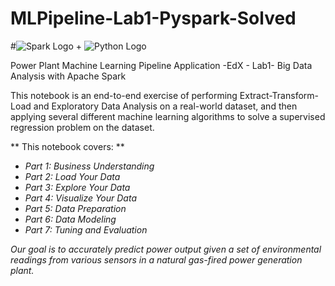 # MLPipeline-Lab1-Pyspark-Solved

#![Spark Logo](http://spark-mooc.github.io/web-assets/images/ta_Spark-logo-small.png) + ![Python Logo](http://spark-mooc.github.io/web-assets/images/python-logo-master-v3-TM-flattened_small.png)

Power Plant Machine Learning Pipeline Application -EdX - Lab1- Big Data Analysis with Apache Spark


This notebook is an end-to-end exercise of performing Extract-Transform-Load and Exploratory Data Analysis on a real-world dataset, and then applying several different machine learning algorithms to solve a supervised regression problem on the dataset.

** This notebook covers: **
* *Part 1: Business Understanding*
* *Part 2: Load Your Data*
* *Part 3: Explore Your Data*
* *Part 4: Visualize Your Data*
* *Part 5: Data Preparation*
* *Part 6: Data Modeling*
* *Part 7: Tuning and Evaluation*

*Our goal is to accurately predict power output given a set of environmental readings from various sensors in a natural gas-fired power generation plant.*
